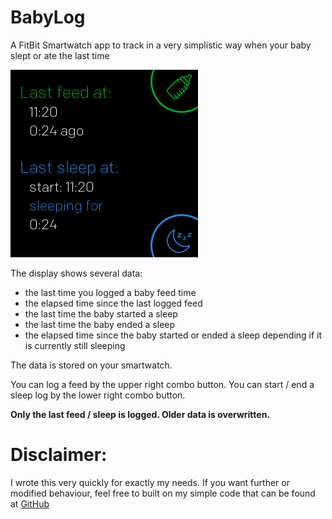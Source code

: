 # BabyLog

A FitBit Smartwatch app to track in a very simplistic way when your baby slept or ate the last time

![Versa](/resources/Screenshots/Screenshot_Versa.png)

The display shows several data:
- the last time you logged a baby feed time
- the elapsed time since the last logged feed
- the last time the baby started a sleep
- the last time the baby ended a sleep
- the elapsed time since the baby started or ended a sleep depending if it is currently still sleeping

The data is stored on your smartwatch.

You can log a feed by the upper right combo button.
You can start / end a sleep log by the lower right combo button.

**Only the last feed / sleep is logged. Older data is overwritten.**

# Disclaimer:
I wrote this very quickly for exactly my needs. 
If you want further or modified behaviour, feel free to built on my simple code that can be found at
[GitHub](https://github.com/tanstaaflFH/BabyLog)